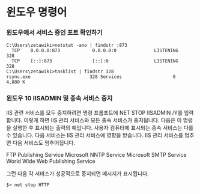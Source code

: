 # 윈도우 명령어

### 윈도우에서 서비스 중인 포트 확인하기

```
C:\Users\zetawiki>netstat -ano | findstr :873
  TCP    0.0.0.0:873            0.0.0.0:0              LISTENING       328
  TCP    [::]:873               [::]:0                 LISTENING       328
C:\Users\zetawiki>tasklist | findstr 328
rsync.exe                      328 Services                   0      4,880 K
```

### 윈도우 10 IISADMIN 및 종속 서비스 중지

IIS 관련 서비스를 모두 중지하려면 명령 프롬프트에 NET STOP IISADMIN /Y를 입력합니다. 이렇게 하면 IIS 관리 서비스와 모든 종속 서비스가 중지됩니다. 다음은 이 명령을 실행한 후 표시되는 출력의 예입니다. 사용자 컴퓨터에 표시되는 종속 서비스는 다를 수 있습니다. 
다음 서비스는 IIS 관리 서비스에 영향을 받습니다.
IIS 관리 서비스를 멈추면 다음 서비스도 멈추어집니다.

   FTP Publishing Service
   Microsoft NNTP Service
   Microsoft SMTP Service
   World Wide Web Publishing Service
					
그런 다음 각 서비스가 성공적으로 중지되면 메시지가 표시됩니다.

```
$> net stop HTTP
```